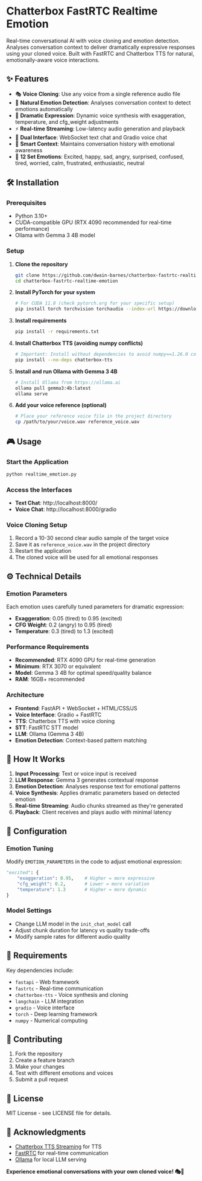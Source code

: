 # Chatterbox FastRTC Realtime Emotion

Real-time conversational AI with voice cloning and emotion detection. Analyses conversation context to deliver dramatically expressive responses using your cloned voice. Built with FastRTC and Chatterbox TTS for natural, emotionally-aware voice interactions.

## ✨ Features

- 🎭 **Voice Cloning**: Use any voice from a single reference audio file
- 🎯 **Natural Emotion Detection**: Analyses conversation context to detect emotions automatically
- 🎪 **Dramatic Expression**: Dynamic voice synthesis with exaggeration, temperature, and cfg_weight adjustments
- ⚡ **Real-time Streaming**: Low-latency audio generation and playback
- 💬 **Dual Interface**: WebSocket text chat and Gradio voice chat
- 🧠 **Smart Context**: Maintains conversation history with emotional awareness
- 🎵 **12 Set Emotions**: Excited, happy, sad, angry, surprised, confused, tired, worried, calm, frustrated, enthusiastic, neutral



## 🛠️ Installation

### Prerequisites

- Python 3.10+
- CUDA-compatible GPU (RTX 4090 recommended for real-time performance)
- Ollama with Gemma 3 4B model

### Setup

1. **Clone the repository**
   ```bash
   git clone https://github.com/dwain-barnes/chatterbox-fastrtc-realtime-emotion.git
   cd chatterbox-fastrtc-realtime-emotion
   ```

2. **Install PyTorch for your system**
   ```bash
   # For CUDA 11.8 (check pytorch.org for your specific setup)
   pip install torch torchvision torchaudio --index-url https://download.pytorch.org/whl/cu118
   ```

3. **Install requirements**
   ```bash
   pip install -r requirements.txt
   ```

4. **Install Chatterbox TTS (avoiding numpy conflicts)**
   ```bash
   # Important: Install without dependencies to avoid numpy==1.26.0 conflicts
   pip install --no-deps chatterbox-tts
   ```

5. **Install and run Ollama with Gemma 3 4B**
   ```bash
   # Install Ollama from https://ollama.ai
   ollama pull gemma3:4b:latest
   ollama serve
   ```

6. **Add your voice reference (optional)**
   ```bash
   # Place your reference voice file in the project directory
   cp /path/to/your/voice.wav reference_voice.wav
   ```

## 🎮 Usage

### Start the Application

```bash
python realtime_emotion.py
```

### Access the Interfaces

- **Text Chat**: http://localhost:8000/
- **Voice Chat**: http://localhost:8000/gradio

### Voice Cloning Setup

1. Record a 10-30 second clear audio sample of the target voice
2. Save it as `reference_voice.wav` in the project directory
3. Restart the application
4. The cloned voice will be used for all emotional responses

## ⚙️ Technical Details

### Emotion Parameters

Each emotion uses carefully tuned parameters for dramatic expression:

- **Exaggeration**: 0.05 (tired) to 0.95 (excited)
- **CFG Weight**: 0.2 (angry) to 0.95 (tired)  
- **Temperature**: 0.3 (tired) to 1.3 (excited)

### Performance Requirements

- **Recommended**: RTX 4090 GPU for real-time generation
- **Minimum**: RTX 3070 or equivalent
- **Model**: Gemma 3 4B for optimal speed/quality balance
- **RAM**: 16GB+ recommended

### Architecture

- **Frontend**: FastAPI + WebSocket + HTML/CSS/JS
- **Voice Interface**: Gradio + FastRTC
- **TTS**: Chatterbox TTS with voice cloning
- **STT**: FastRTC STT model
- **LLM**: Ollama (Gemma 3 4B)
- **Emotion Detection**: Context-based pattern matching

## 🎯 How It Works

1. **Input Processing**: Text or voice input is received
2. **LLM Response**: Gemma 3 generates contextual response
3. **Emotion Detection**: Analyses response text for emotional patterns
4. **Voice Synthesis**: Applies dramatic parameters based on detected emotion
5. **Real-time Streaming**: Audio chunks streamed as they're generated
6. **Playback**: Client receives and plays audio with minimal latency

## 🔧 Configuration

### Emotion Tuning

Modify `EMOTION_PARAMETERS` in the code to adjust emotional expression:

```python
"excited": {
    "exaggeration": 0.95,    # Higher = more expressive
    "cfg_weight": 0.2,       # Lower = more variation
    "temperature": 1.3       # Higher = more dynamic
}
```

### Model Settings

- Change LLM model in the `init_chat_model` call
- Adjust chunk duration for latency vs quality trade-offs
- Modify sample rates for different audio quality

## 📝 Requirements

Key dependencies include:
- `fastapi` - Web framework
- `fastrtc` - Real-time communication
- `chatterbox-tts` - Voice synthesis and cloning
- `langchain` - LLM integration
- `gradio` - Voice interface
- `torch` - Deep learning framework
- `numpy` - Numerical computing

## 🤝 Contributing

1. Fork the repository
2. Create a feature branch
3. Make your changes
4. Test with different emotions and voices
5. Submit a pull request

## 📄 License

MIT License - see LICENSE file for details.

## 🙏 Acknowledgments

- [Chatterbox TTS Streaming](https://github.com/davidbrowne17/chatterbox-streaming) for TTS
- [FastRTC](https://github.com/gradio-app/fastrtc) for real-time communication
- [Ollama](https://ollama.ai) for local LLM serving


**Experience emotional conversations with your own cloned voice! 🎭🎤**
